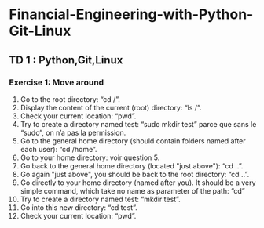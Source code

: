 # Financial-Engineering-with-Python-Git-Linux

## TD 1 : Python,Git,Linux

### Exercise 1: Move around
1. Go to the root directory: “cd /”.
2. Display the content of the current (root) directory: “ls /”.
3. Check your current location: “pwd”.
4. Try to create a directory named test: “sudo mkdir test” parce que sans le “sudo”, on n’a pas la permission.
5. Go to the general home directory (should contain folders named after each user): “cd /home”.
6. Go to your home directory: voir question 5.
7. Go back to the general home directory (located "just above"): “cd ..”.
8. Go again "just above", you should be back to the root directory: “cd ..”.
9. Go directly to your home directory (named after you). It should be a very simple command, which take no name as parameter of the path: “cd”
10. Try to create a directory named test: “mkdir test”.
11. Go into this new directory: “cd test”.
12. Check your current location: “pwd”.
